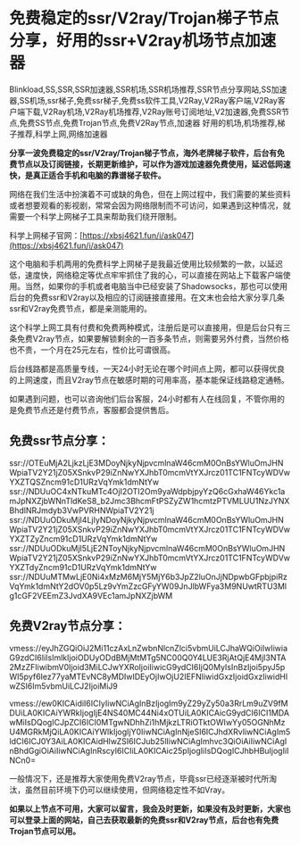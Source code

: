 # 免费稳定的ssr/V2ray/Trojan梯子节点分享，好用的ssr+V2ray机场节点加速器
Blinkload,SS,SSR,SSR加速器,SSR机场,SSR机场推荐,SSR节点分享网站,SS加速器,SS机场,ssr梯子,免费ssr梯子,免费ss软件工具,V2Ray,V2Ray客户端,V2Ray客户端下载,V2Ray机场,V2Ray机场推荐,V2Ray账号订阅地址,V2加速器,免费SSR节点,免费SS节点,免费Trojan节点,免费V2Ray节点,加速器 好用的机场,机场推荐,梯子推荐,科学上网,网络加速器

**分享一波免费稳定的ssr/V2ray/Trojan梯子节点，海外老牌梯子软件，后台有免费节点以及订阅链接，长期更新维护，可以作为游戏加速器免费使用，延迟低网速快，是真正适合手机和电脑的靠谱梯子软件。**

网络在我们生活中扮演着不可或缺的角色，但在上网过程中，我们需要的某些资料或者想要观看的影视剧，常常会因为网络限制而不可访问，如果遇到这种情况，就需要一个科学上网梯子工具来帮助我们绕开限制。

科学上网梯子官网：[https://xbsj4621.fun/i/ask047](https://xbsj4621.fun/i/ask047)

这个电脑和手机两用的免费科学上网梯子是我最近使用比较频繁的一款，以延迟低，速度快，网络稳定等优点牢牢抓住了我的心，可以直接在网站上下载客户端使用。当然，如果你的手机或者电脑当中已经安装了Shadowsocks，那也可以使用后台的免费ssr和V2ray以及相应的订阅链接直接用。在文末也会给大家分享几条ssr和V2ray免费节点，都是亲测能用的。

这个科学上网工具有付费和免费两种模式，注册后是可以直接用，但是后台只有三条免费V2ray节点，如果要解锁剩余的一百多条节点，则需要另外付费，当然价格也不贵，一个月在25元左右，性价比可谓很高。

后台线路都是高质量专线，一天24小时无论在哪个时间点上网，都可以获得优良的上网速度，而且V2ray节点在敏感时期的可用率高，基本能保证线路稳定通畅。

如果遇到问题，也可以咨询他们后台客服，24小时都有人在线回复，不管你用的是免费节点还是付费节点，客服都会提供售后。

## 免费ssr节点分享：

ssr://OTEuMjA2LjkzLjE3MDoyNjkyNjpvcmlnaW46cmM0OnBsYWluOmJHNWpiaTV2Y21jZ05XSnkvP29iZnNwYXJhbT0mcmVtYXJrcz01TC1FNTcyWDVwYXZTQSZncm91cD1URzVqYmk1dmNtYw
ssr://NDUuOC4xNTkuMTc4OjI2OTI2Om9yaWdpbjpyYzQ6cGxhaW46Ykc1amJpNXZjbWNnTldKeS8_b2Jmc3BhcmFtPSZyZW1hcmtzPTVMLUU1NzJYNXBhdlNRJmdyb3VwPVRHNWpiaTV2Y21j
ssr://NDUuODkuMjI4LjIyNDoyNjkyNjpvcmlnaW46cmM0OnBsYWluOmJHNWpiaTV2Y21jZ05XSnkvP29iZnNwYXJhbT0mcmVtYXJrcz01TC1FNTcyWDVwYXZTZyZncm91cD1URzVqYmk1dmNtYw
ssr://NDUuODkuMjI5LjE2NToyNjkyNjpvcmlnaW46cmM0OnBsYWluOmJHNWpiaTV2Y21jZ05XSnkvP29iZnNwYXJhbT0mcmVtYXJrcz01TC1FNTcyWDVwYXZTdyZncm91cD1URzVqYmk1dmNtYw
ssr://NDUuMTMwLjE0Ni4xMzM6MjY5MjY6b3JpZ2luOnJjNDpwbGFpbjpiRzVqYmk1dmNtY2dOV0p5Lz9vYmZzcGFyYW09JnJlbWFya3M9NUwtRTU3Mlg1cGF2VEEmZ3JvdXA9VEc1amJpNXZjbWM


## 免费V2ray节点分享：

vmess://eyJhZGQiOiJ2Mi11czAxLnZwbnNlcnZlci5vbmUiLCJhaWQiOiIwIiwiaG9zdCI6IiIsImlkIjoiODUyODdBMjMtMTg5NC00Q0Y4LUE3RjAtQjE4MjI3NTA2MzZFIiwibmV0Ijoid3MiLCJwYXRoIjoiIiwicG9ydCI6IjQ0MyIsInBzIjoi5pyJ5pWI5pyf6Iez77yaMTEvNC8yMDIwIDEyOjIwOjU2IEFNIiwidGxzIjoidGxzIiwidHlwZSI6Im5vbmUiLCJ2IjoiMiJ9

vmess://ew0KICAidiI6ICIyIiwNCiAgInBzIjogIm9yZ29yZy50a3RrLm9uZV9fMDUiLA0KICAiYWRkIjogIjE4NS40MC44Ni4xOTUiLA0KICAicG9ydCI6ICI1MDAwMiIsDQogICJpZCI6ICI0MTgwNDhhZi1hMjkzLTRiOTktOWIwYy05OGNhMzU4MGRkMjQiLA0KICAiYWlkIjogIjY0IiwNCiAgInNjeSI6ICJhdXRvIiwNCiAgIm5ldCI6ICJ0Y3AiLA0KICAidHlwZSI6ICJub25lIiwNCiAgImhvc3QiOiAiIiwNCiAgInBhdGgiOiAiIiwNCiAgInRscyI6ICIiLA0KICAic25pIjogIiIsDQogICJhbHBuIjogIiINCn0=

一般情况下，还是推荐大家使用免费V2ray节点，毕竟ssr已经逐渐被时代所淘汰，虽然目前环境下仍可以继续使用，但网络稳定性不如Vray。

**如果以上节点不可用，大家可以留言，我会及时更新，如果没有及时更新，大家也可以登录上面的网站，自己去获取最新的免费ssr和V2ray节点，后台也有免费Trojan节点可以用。**
